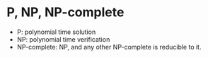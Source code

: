 # P, NP, NP-complete

* P: polynomial time solution
* NP: polynomial time verification
* NP-complete: NP, and any other NP-complete is reducible to it. 

